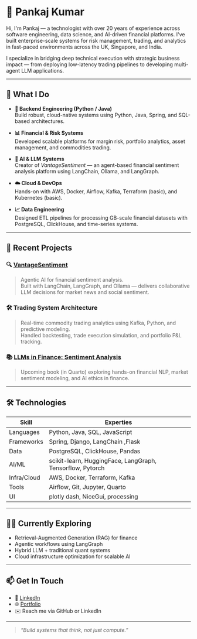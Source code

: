 # 👋 Pankaj Kumar

Hi, I'm Pankaj — a technologist with over 20 years of experience across software engineering, data science, and AI-driven financial platforms. I've built enterprise-scale systems for risk management, trading, and analytics in fast-paced environments across the UK, Singapore, and India.

I specialize in bridging deep technical execution with strategic business impact — from deploying low-latency trading pipelines to developing multi-agent LLM applications.

---

## 🚀 What I Do

- **🔧 Backend Engineering (Python / Java)**  
  Build robust, cloud-native systems using Python, Java, Spring, and SQL-based architectures.

- **📊 Financial & Risk Systems**  
  Developed scalable platforms for margin risk, portfolio analytics, asset management, and commodities trading.

- **🧠 AI & LLM Systems**  
  Creator of *VantageSentiment* — an agent-based financial sentiment analysis platform using LangChain, Ollama, and LangGraph.

- **☁️ Cloud & DevOps**  
  Hands-on with AWS, Docker, Airflow, Kafka, Terraform (basic), and Kubernetes (basic).

- **📈 Data Engineering**  
  Designed ETL pipelines for processing GB-scale financial datasets with PostgreSQL, ClickHouse, and time-series systems.

---

## 💼 Recent Projects

### 🔍 [VantageSentiment](https://github.com/pankajti/vantage-sentiment)
> Agentic AI for financial sentiment analysis.  
Built with LangChain, LangGraph, and Ollama — delivers collaborative LLM decisions for market news and social sentiment.

### 🛠 Trading System Architecture
> Real-time commodity trading analytics using Kafka, Python, and predictive modeling.  
Handled backtesting, trade execution simulation, and portfolio P&L tracking.

### 📚 [LLMs in Finance: Sentiment Analysis](https://example.com)
> Upcoming book (in Quarto) exploring hands-on financial NLP, market sentiment modeling, and AI ethics in finance.

---

## 🛠 Technologies

|      Skill      | Experties
|-----------------|-------------------------------|
| Languages       | Python, Java, SQL, JavaScript     |
| Frameworks      | Spring, Django, LangChain ,Flask    |
| Data            | PostgreSQL, ClickHouse, Pandas|
| AI/ML           | scikit-learn, HuggingFace, LangGraph, Tensorflow, Pytorch |
| Infra/Cloud     | AWS, Docker, Terraform, Kafka |
| Tools           | Airflow, Git, Jupyter, Quarto |
| UI              | plotly dash, NiceGui, processing |


---

## 🧑‍💼 Currently Exploring

- Retrieval-Augmented Generation (RAG) for finance  
- Agentic workflows using LangGraph  
- Hybrid LLM + traditional quant systems  
- Cloud infrastructure optimization for scalable AI

---

## 📫 Get In Touch

- 🔗 [LinkedIn](https://www.linkedin.com/in/pankajti/)
- 🌐 [Portfolio](https://pankajti.github.io/)
- ✉️ Reach me via GitHub or LinkedIn

---

> *“Build systems that think, not just compute.”*
